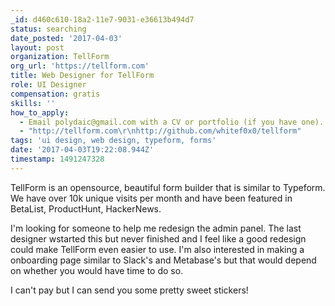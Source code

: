 ```yaml
---
_id: d460c610-18a2-11e7-9031-e36613b494d7
status: searching
date_posted: '2017-04-03'
layout: post
organization: TellForm
org_url: 'https://tellform.com'
title: Web Designer for TellForm
role: UI Designer
compensation: gratis
skills: ''
how_to_apply:
  - Email polydaic@gmail.com with a CV or portfolio (if you have one).
  - "http://tellform.com\r\nhttp://github.com/whitef0x0/tellform"
tags: 'ui design, web design, typeform, forms'
date: '2017-04-03T19:22:08.944Z'
timestamp: 1491247328
---
```

TellForm is an opensource, beautiful form builder that is similar to Typeform. We have over 10k unique visits per month and have been featured in BetaList, ProductHunt, HackerNews.

I'm looking for someone to help me redesign the admin panel. The last designer wstarted this but never finished and I feel like a good redesign could make TellForm even easier to use. I'm also interested in making a onboarding page similar to Slack's and Metabase's but that would depend on whether you would have time to do so.

I can't pay but I can send you some pretty sweet stickers!
